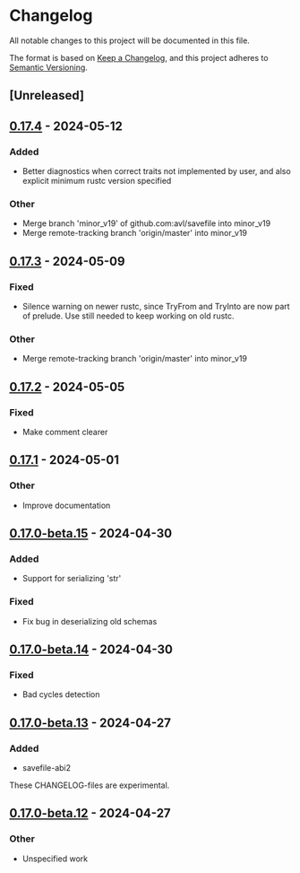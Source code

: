 # Changelog
All notable changes to this project will be documented in this file.

The format is based on [Keep a Changelog](https://keepachangelog.com/en/1.0.0/),
and this project adheres to [Semantic Versioning](https://semver.org/spec/v2.0.0.html).

## [Unreleased]

## [0.17.4](https://github.com/avl/savefile/compare/savefile-v0.17.3...savefile-v0.17.4) - 2024-05-12

### Added
- Better diagnostics when correct traits not implemented by user, and also explicit minimum rustc version specified

### Other
- Merge branch 'minor_v19' of github.com:avl/savefile into minor_v19
- Merge remote-tracking branch 'origin/master' into minor_v19

## [0.17.3](https://github.com/avl/savefile/compare/savefile-v0.17.2...savefile-v0.17.3) - 2024-05-09

### Fixed
- Silence warning on newer rustc, since TryFrom and TryInto are now part of prelude. Use still needed to keep working on old rustc.

### Other
- Merge remote-tracking branch 'origin/master' into minor_v19

## [0.17.2](https://github.com/avl/savefile/compare/savefile-v0.17.1...savefile-v0.17.2) - 2024-05-05

### Fixed
- Make comment clearer

## [0.17.1](https://github.com/avl/savefile/compare/savefile-v0.17.0...savefile-v0.17.1) - 2024-05-01

### Other
- Improve documentation

## [0.17.0-beta.15](https://github.com/avl/savefile/compare/savefile-v0.17.0-beta.14...savefile-v0.17.0-beta.15) - 2024-04-30

### Added
- Support for serializing 'str'

### Fixed
- Fix bug in deserializing old schemas

## [0.17.0-beta.14](https://github.com/avl/savefile/compare/savefile-v0.17.0-beta.13...savefile-v0.17.0-beta.14) - 2024-04-30

### Fixed
- Bad cycles detection

## [0.17.0-beta.13](https://github.com/avl/savefile/compare/savefile-v0.17.0-beta.12...savefile-v0.17.0-beta.13) - 2024-04-27

### Added
- savefile-abi2

These CHANGELOG-files are experimental.

## [0.17.0-beta.12](https://github.com/avl/savefile/compare/savefile-v0.17.0-beta.11...savefile-v0.17.0-beta.12) - 2024-04-27

### Other
- Unspecified work
